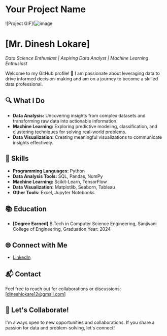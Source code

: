 # Your Project Name

![Project GIF](![image](https://github.com/dineshlokare/dineshlokare/assets/100985006/d44e4546-e105-4bd2-a090-9c1d44d94030)

# [Mr. Dinesh Lokare]
*Data Science Enthusiast | Aspiring Data Analyst | Machine Learning Enthusiast*

Welcome to my GitHub profile! 👋 I am passionate about leveraging data to drive informed decision-making and am on a journey to become a skilled data professional.

## 🔍 What I Do
- **Data Analysis:** Uncovering insights from complex datasets and transforming raw data into actionable information.
- **Machine Learning:** Exploring predictive modeling, classification, and clustering techniques for solving real-world problems.
- **Data Visualization:** Creating meaningful visualizations to communicate insights effectively.

## 🌱 Skills
- **Programming Languages:** Python
- **Data Analysis Tools:** SQL, Pandas, NumPy
- **Machine Learning:** Scikit-Learn, TensorFlow
- **Data Visualization:** Matplotlib, Seaborn, Tableau
- **Other Tools:** Excel, Jupyter Notebooks

## 📚 Education
- **[Degree Earned]** B.Tech in Computer Science Engineering, Sanjivani College of Engineering, Graduation Year: 2024

## 🌐 Connect with Me
- [LinkedIn](https://www.linkedin.com/in/dinesh-lokare-91855422b/)

## 📬 Contact
Feel free to reach out for collaborations or discussions: [dineshlokare12@gmail.com]

## 🙌 Let's Collaborate!
I'm always open to new opportunities and collaborations. If you share a passion for data and problem-solving, let's connect!

